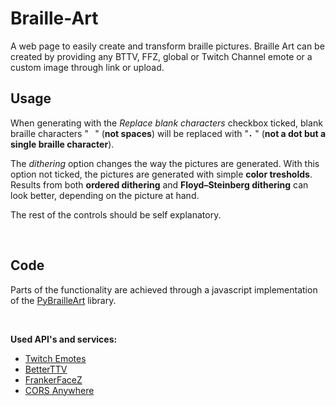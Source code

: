 # Braille-Art

A web page to easily create and transform braille pictures. Braille Art can be created by providing any BTTV, FFZ, global or Twitch Channel emote or a custom image through link or upload.
<br>

## Usage
When generating with the *Replace blank characters* checkbox ticked, blank braille characters "⠀" (__not spaces__) will be replaced with "⠄" (__not a dot but a single braille character__).

The *dithering* option changes the way the pictures are generated. With this option not ticked, the pictures are generated with simple __color tresholds__. Results from both __ordered dithering__ and __Floyd–Steinberg dithering__ can look better, depending on the picture at hand.

The rest of the controls should be self explanatory.

<br>

## Code
Parts of the functionality are achieved through a javascript implementation of the [PyBrailleArt](https://github.com/VJ-Duardo/PyBrailleArt) library.

<br>

__Used API's and services:__
* [Twitch Emotes](https://twitchemotes.com/apidocs)
* [BetterTTV](https://betterttv.com/)
* [FrankerFaceZ](https://frankerfacez.com/developers)
* [CORS Anywhere](https://github.com/Rob--W/cors-anywhere)
